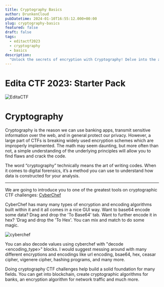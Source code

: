 ```yaml
---
title: Cryptography Basics
author: DrunkenCloud
pubDatetime: 2024-01-10T16:55:12.000+00:00
slug: cryptography-basics
featured: false
draft: false
tags:
  - editactf2023
  - cryptography
  - basics
description:
  "Unlock the secrets of encryption with Cryptography! Delve into the art of coding and decoding messages. Learn how a simple understanding of underlying principles can crack even the most complex encryption schemes. Explore tools like CyberChef, a versatile platform with a graphical user interface, making cryptographic CTF challenges a breeze."
---
```

# **Edita CTF 2023: Starter Pack**

![EditaCTF](https://hackmd.io/_uploads/ry2OKgqHp.png)

# Cryptography

Cryptography is the reason we can use banking apps, transmit sensitive information over the web, and in general protect our privacy. However, a large part of CTFs is breaking widely used encryption schemes which are improperly implemented. The math may seem daunting, but more often than not, a simple understanding of the underlying principles will allow you to find flaws and crack the code.

The word “cryptography” technically means the art of writing codes. When it comes to digital forensics, it’s a method you can use to understand how data is constructed for your analysis.


---


We are going to introduce you to one of the greatest tools on cryptographic CTF challenges: [CyberChef](https://gchq.github.io/CyberChef)

CyberChef has many many types of encryption and encoding algorithms built within it and it all comes in a nice GUI way. Want to base64 encode some data? Drag and drop the 'To Base64' tab. Want to further encode it in hex? 'Drag and drop the 'To Hex'. You can mix and match to do some magic.

![cyberchef](https://hackmd.io/_uploads/HJOV6iOST.jpg)

You can also decode values using cyberchef with "decode <encoding_type>"  blocks. I would suggest messing around with many different encryptions and encodings like url encoding, bsae64, hex, ceasar cipher, vigenere  cipher, hashing programs, and many more.

Doing cryptography CTF challenges help build a solid foundation for many fields. You can get into blockchain, create cryptographic algorithms for banks, an encryption algorithm for network traffic and much more.
